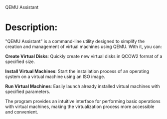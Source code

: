 QEMU Assistant

# Description:

"QEMU Assistant" is a command-line utility designed to simplify the creation and management of virtual machines using QEMU. With it, you can:

**Create Virtual Disks**: Quickly create new virtual disks in QCOW2 format of a specified size.

**Install Virtual Machines**: Start the installation process of an operating system on a virtual machine using an ISO image.

**Run Virtual Machines**: Easily launch already installed virtual machines with specified parameters.


The program provides an intuitive interface for performing basic operations with virtual machines, making the virtualization process more accessible and convenient.